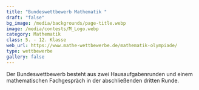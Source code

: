 ```yaml
---
title: "Bundeswettbewerb Mathematik "
draft: "false"
bg_image: /media/backgrounds/page-title.webp
image: /media/contests/M_Logo.webp
category: Mathematik
class: 5. - 12. Klasse
web_url: https://www.mathe-wettbewerbe.de/mathematik-olympiade/
type: wettbewerbe
gallery: false
---
```

Der Bundeswettbewerb besteht aus zwei Hausaufgabenrunden und einem mathematischen Fachgespräch in der abschließenden dritten Runde.
